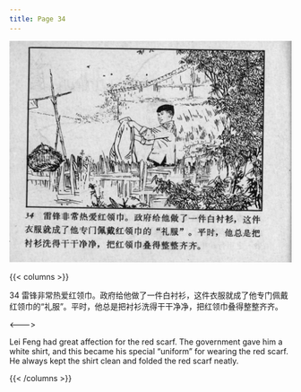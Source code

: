```yaml
---
title: Page 34
---
```


![leifeng page](./../../images/leifeng/seifert0522_lf_0042_0.jpg)

{{< columns >}}

34 雷锋非常热爱红领巾。政府给他做了一件白衬衫，这件衣服就成了他专门佩戴红领巾的“礼服”。平时，他总是把衬衫洗得干干净净，把红领巾叠得整整齐齐。

<--->

Lei Feng had great affection for the red scarf. The government gave him a white shirt, and this became his special “uniform” for wearing the red scarf. He always kept the shirt clean and folded the red scarf neatly.

{{< /columns >}}
